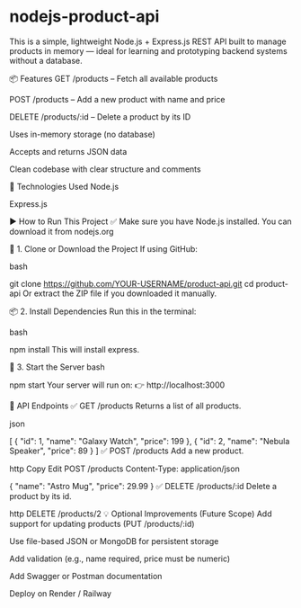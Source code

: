 # nodejs-product-api
This is a simple, lightweight Node.js + Express.js REST API built to manage products in memory — ideal for learning and prototyping backend systems without a database.

📦 Features
GET /products – Fetch all available products

POST /products – Add a new product with name and price

DELETE /products/:id – Delete a product by its ID

Uses in-memory storage (no database)

Accepts and returns JSON data

Clean codebase with clear structure and comments

🧰 Technologies Used
Node.js

Express.js

▶️ How to Run This Project
✅ Make sure you have Node.js installed. You can download it from nodejs.org

🔧 1. Clone or Download the Project
If using GitHub:

bash

git clone https://github.com/YOUR-USERNAME/product-api.git
cd product-api
Or extract the ZIP file if you downloaded it manually.

📦 2. Install Dependencies
Run this in the terminal:

bash

npm install
This will install express.

🚀 3. Start the Server
bash

npm start
Your server will run on:
👉 http://localhost:3000

🧪 API Endpoints
✅ GET /products
Returns a list of all products.

json

[
  { "id": 1, "name": "Galaxy Watch", "price": 199 },
  { "id": 2, "name": "Nebula Speaker", "price": 89 }
]
✅ POST /products
Add a new product.

http
Copy
Edit
POST /products
Content-Type: application/json

{
  "name": "Astro Mug",
  "price": 29.99
}
✅ DELETE /products/:id
Delete a product by its id.

http
DELETE /products/2
💡 Optional Improvements (Future Scope)
Add support for updating products (PUT /products/:id)

Use file-based JSON or MongoDB for persistent storage

Add validation (e.g., name required, price must be numeric)

Add Swagger or Postman documentation

Deploy on Render / Railway
